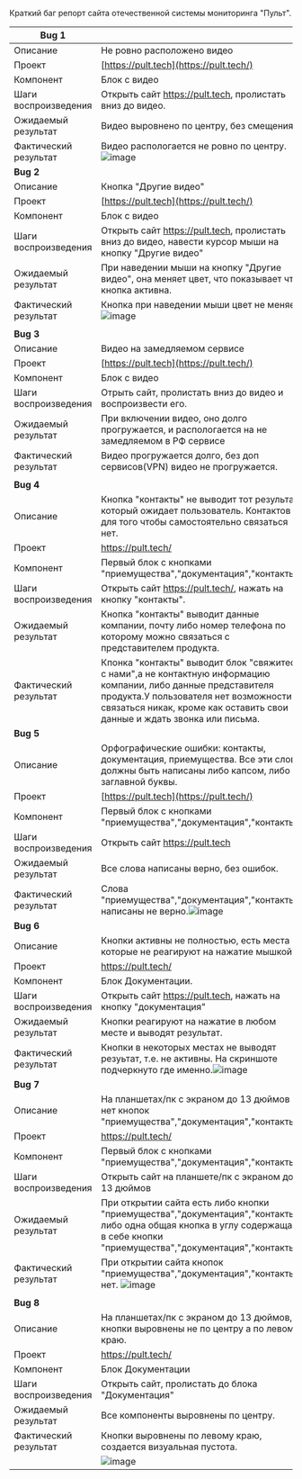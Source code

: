 Краткий баг репорт сайта отечественной системы мониторинга "Пульт".

|    Bug 1              |                                                                                                                                                                                                                                     |
| --------------------- | ----------------------------------------------------------------------------------------------------------------------------------------------------------------------------------------------------------------------------------- |
| Описание              | Не ровно расположено видео                                                                                                                                                                                                          |
| Проект                | [https://pult.tech](https://pult.tech/)                                                                                                                                                                                             |
| Компонент             | Блок с видео                                                                                                                                                                                                                        |
| Шаги воспроизведения  | Открыть сайт https://pult.tech, пролистать вниз до видео.                                                                                                                                                                           |
| Ожидаемый результат   | Видео выровнено по центру, без смещения.                                                                                                                                                                                            |
| Фактический результат | Видео распологается не ровно по центру.     ![image](https://github.com/user-attachments/assets/592d0b3d-8fa3-417f-9f5c-ced916cbb113)
|     **Bug 2**         |                                                                                                                                                                                                                                     |
| Описание              | Кнопка "Другие видео"                                                                                                                                                                                                               |
| Проект                | [https://pult.tech](https://pult.tech/)                                                                                                                                                                                             |
| Компонент             | Блок с видео                                                                                                                                                                                                                        |
| Шаги воспроизведения  | Открыть сайт https://pult.tech, пролистать вниз до видео, навести курсор мыши на кнопку "Другие видео"                                                                                                                              |
| Ожидаемый результат   | При наведении мыши на кнопку "Другие видео", она меняет цвет, что показывает что кнопка активна.                                                                                                                                    |
| Фактический результат | Кнопка при наведении мыши цвет не меняет.![image](https://github.com/user-attachments/assets/7f09f8f1-9c42-43d5-9d54-8d535b065b79)
|                       |
|     **Bug 3**         |                                                                                                                                                                                                                                     |
| Описание              | Видео на замедляемом сервисе                                                                                                                                                                                                        |
| Проект                | [https://pult.tech](https://pult.tech/)                                                                                                                                                                                             |
| Компонент             | Блок с видео                                                                                                                                                                                                                        |
| Шаги воспроизведения  | Отрыть сайт, пролистать вниз до видео и воспроизвести его.                                                                                                                                                                          |
| Ожидаемый результат   | При включении видео, оно долго прогружается, и распологается на не замедляемом в РФ сервисе                                                                                                                                         |
| Фактический результат | Видео прогружается долго, без доп сервисов(VPN) видео не прогружается.
|                       |
|        **Bug 4**      |                                                                                                                                                                                                                                     |
| Описание              | Кнопка "контакты" не выводит тот результат который ожидает пользователь. Контактов для того чтобы самостоятельно связаться нет.                                                                                                     |
| Проект                | https://pult.tech/                                                                                                                                                                                                                  |
| Компонент             | Первый блок с кнопками "приемущества","документация","контакты".                                                                                                                                                                    |
| Шаги воспроизведения  | Открыть сайт https://pult.tech/, нажать на кнопку "контакты".                                                                                                                                                                       |
| Ожидаемый результат   | Кнопка "контакты" выводит данные компании, почту либо номер телефона по которому можно связаться с представителем продукта.                                                                                                         |
| Фактический результат | Кпонка "контакты" выводит блок "свяжитесь с нами",а не контактную информацию компании, либо данные представителя продукта.У пользователя нет возможности связаться никак, кроме как оставить свои данные и ждать звонка или письма. |
|         **Bug 5**     |                                                                                                                                                                                                                                     |
| Описание              | Орфографические ошибки: контакты, документация, приемущества. Все эти слова должны быть написаны либо капсом, либо с заглавной буквы.                                                                                               |
| Проект                | [https://pult.tech](https://pult.tech/)                                                                                                                                                                                             |
| Компонент             | Первый блок с кнопками "приемущества","документация","контакты".                                                                                                                                                                    |
| Шаги воспроизведения  | Открыть сайт https://pult.tech                                                                                                                                                                                                      |
| Ожидаемый результат   | Все слова написаны верно, без ошибок.                                                                                                                                                                                               |
| Фактический результат | Слова "приемущества","документация","контакты" написаны не верно.![image](https://github.com/user-attachments/assets/bb86c59b-2b3a-4a11-a690-5fea4f122404)
|         **Bug 6**     |                                                                                                                                                                                                                                     |
| Описание              | Кнопки активны не полностью, есть места которые не реагируют на нажатие мышкой.                                                                                                                                                     |
| Проект                | https://pult.tech/                                                                                                                                                                                                                  |
| Компонент             | Блок Документации.                                                                                                                                                                                                                  |
| Шаги воспроизведения  | Открыть сайт https://pult.tech, нажать на кнопку "документация"                                                                                                                                                                     |
| Ожидаемый результат   | Кнопки реагируют на нажатие в любом месте и выводят результат.                                                                                                                                                                      |
| Фактический результат | Кнопки в некоторых местах не выводят резуьтат, т.е. не активны. На скриншоте подчеркнуто где именно.![image](https://github.com/user-attachments/assets/f3c7f34e-313c-4c27-a21c-d3bdac23c74a)
|        **Bug 7**      |                                                                                                                                                                                                                                     |
| Описание              | На планшетах/пк с экраном до 13 дюймов  нет кнопок "приемущества","документация","контакты.                                                                                                                                         |
| Проект                | https://pult.tech/                                                                                                                                                                                                                  |
| Компонент             | Первый блок с кнопками "приемущества","документация","контакты".                                                                                                                                                                    |
| Шаги воспроизведения  | Открыть сайт на планшете/пк с экраном до 13 дюймов                                                                                                                                                                                  |
| Ожидаемый результат   | При открытии сайта есть либо кнопки "приемущества","документация","контакты", либо одна общая кнопка в углу содержащая в себе кнопки "приемущества","документация","контакты".                                                      |
| Фактический результат | При открытии сайта кнопок "приемущества","документация","контакты" нет. ![image](https://github.com/user-attachments/assets/5b4d3522-56b7-4e2c-8a09-02bce489d87f)
|                       |
|        **Bug 8**      |                                                                                                                                                                                                                                     |
| Описание              | На планшетах/пк с экраном до 13 дюймов, кнопки выровнены не по центру а по левому краю.                                                                                                                                             |
| Проект                | https://pult.tech/                                                                                                                                                                                                                  |
| Компонент             | Блок Документации                                                                                                                                                                                                                   |
| Шаги воспроизведения  | Открыть сайт, пролистать до блока "Документация"                                                                                                                                                                                    |
| Ожидаемый результат   | Все компоненты выровнены по центру.                                                                                                                                                                                                 |
| Фактический результат | Кнопки выровнены по левому краю, создается визуальная пустота.
|                       |![image](https://github.com/user-attachments/assets/09dfccfc-58c7-40be-a01b-d7a1b118b374)
  
